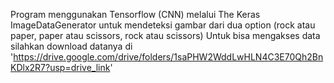 Program menggunakan Tensorflow (CNN) melalui The Keras ImageDataGenerator untuk mendeteksi gambar dari dua option (rock atau paper, paper atau scissors, rock atau scissors)
Untuk bisa mengakses data silahkan download datanya di 'https://drive.google.com/drive/folders/1saPHW2WddLwHLN4C3E70Qh2BnKDlx2R7?usp=drive_link'
